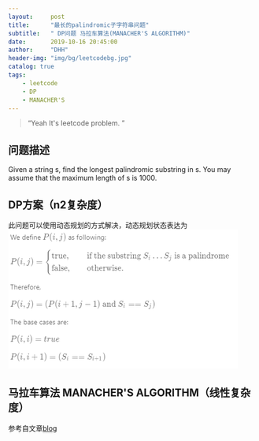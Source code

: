 ```yaml
---
layout:     post
title:      "最长的palindromic子字符串问题"
subtitle:   " DP问题 马拉车算法(MANACHER'S ALGORITHM)"
date:       2019-10-16 20:45:00
author:     "DHH"
header-img: "img/bg/leetcodebg.jpg"
catalog: true
tags:
    - leetcode
    - DP
    - MANACHER'S
---
```


> “Yeah It's leetcode problem. ”

## 问题描述
Given a string s, find the longest palindromic substring in s. You may assume that the maximum length of s is 1000.
## DP方案（n2复杂度）
此问题可以使用动态规划的方式解决，动态规划状态表达为
![img](/img/leetcode/05-dp.png)

## 马拉车算法 MANACHER'S ALGORITHM（线性复杂度）
参考自文章[blog](https://www.cnblogs.com/grandyang/p/4475985.html)






